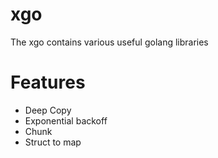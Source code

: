 # xgo
The xgo contains various useful golang libraries

# Features
- Deep Copy
- Exponential backoff
- Chunk
- Struct to map

